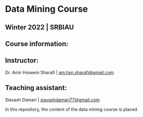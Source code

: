 # Data Mining Course
## Winter 2022 | SRBIAU
## Course information:
## Instructor:
Dr. Amir Hoseein Sharafi | am.hsn.sharafi@gmail.com
## Teaching assistant:
Siavash Damari | siavashdamari77@gmail.com

In this repository, the content of the data mining course is placed.
